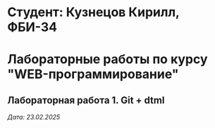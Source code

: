 # Студент: Кузнецов Кирилл, ФБИ-34

# Лабораторные работы по курсу "WEB-программирование"

## Лабораторная работа 1. Git + dtml

*Дата: 23.02.2025*